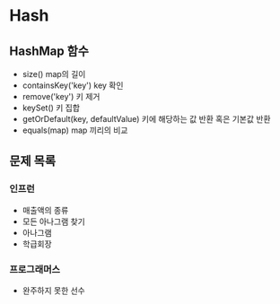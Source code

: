 # Hash
##  HashMap 함수
- size() map의 길이
- containsKey('key') key 확인
- remove('key') 키 제거
- keySet() 키 집합
- getOrDefault(key, defaultValue) 키에 해당하는 값 반환 혹은 기본값 반환
- equals(map) map 끼리의 비교
## 문제 목록
### 인프런
- 매출액의 종류
- 모든 아나그램 찾기
- 아나그램
- 학급회장
### 프로그래머스
- 완주하지 못한 선수